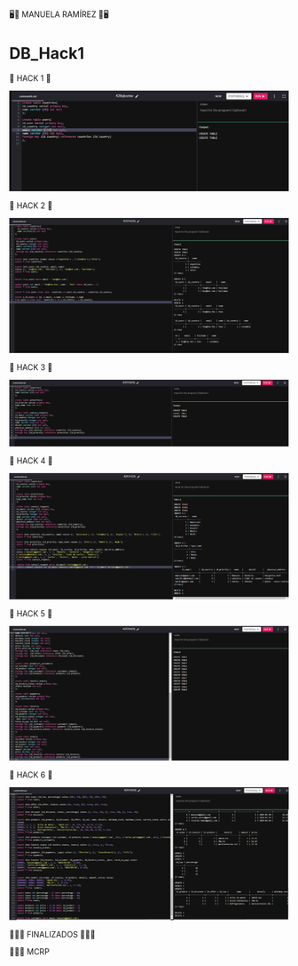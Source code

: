 🖥️🏁 MANUELA RAMÍREZ 🏁🖥️

# DB_Hack1


🏁 HACK 1 🏁

![](https://github.com/mcrp02/DB_Hack1/blob/main/Screenshots/Hack-1.png)



🏁 HACK 2 🏁

![](https://github.com/mcrp02/DB_Hack1/blob/main/Screenshots/Hack-2.png)



🏁 HACK 3 🏁

![](https://github.com/mcrp02/DB_Hack1/blob/main/Screenshots/Hack-3.png)



🏁 HACK 4 🏁

![](https://github.com/mcrp02/DB_Hack1/blob/main/Screenshots/Hack-4.png)



🏁 HACK 5 🏁

![](https://github.com/mcrp02/DB_Hack1/blob/main/Screenshots/Hack-5.png)



🏁 HACK 6 🏁

![](https://github.com/mcrp02/DB_Hack1/blob/main/Screenshots/Hack-6.png)



🏅🏅🏅  FINALIZADOS   🏅🏅🏅

 🏁🏁🏁
 MCRP






